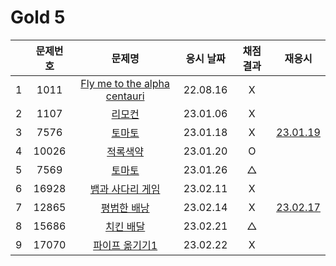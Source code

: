 # Gold 5

|     | 문제번호 |                  문제명                   | 응시 날짜 | 채점 결과 |            재응시             |
| :-: | :------: | :---------------------------------------: | :-------: | :-------: | :---------------------------: |
|  1  |   1011   | [Fly me to the alpha centauri](./1011.js) | 22.08.16  |     X     |
|  2  |   1107   |            [리모컨](./1107.js)            | 23.01.06  |     X     |
|  3  |   7576   |            [토마토](./7576.js)            | 23.01.18  |     X     | [23.01.19](./replay/7576.js)  |
|  4  |  10026   |          [적록색약](./10026.js)           | 23.01.20  |     O     |
|  5  |   7569   |            [토마토](./7569.js)            | 23.01.26  |     △     |
|  6  |  16928   |      [뱀과 사다리 게임](./16928.js)       | 23.02.11  |     X     |
|  7  |  12865   |         [평범한 배낭](./12865.js)         | 23.02.14  |     X     | [23.02.17](./replay/12865.js) |
|  8  |  15686   |          [치킨 배달](./15686.js)          | 23.02.21  |     △     |
|  9  |  17070   |       [파이프 옮기기1](./17070.js)        | 23.02.22  |     X     |
